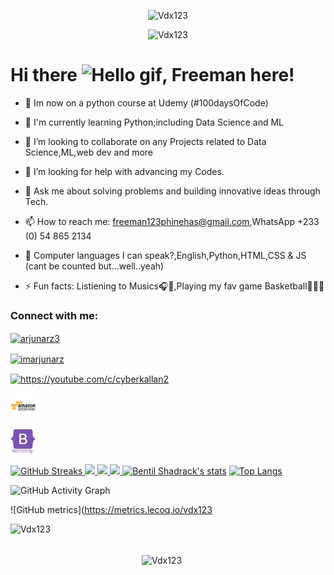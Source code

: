   
  
  
  <p align="center"> <img src="https://komarev.com/ghpvc/?username=Vdx123&label=Profile%20views&color=e91e63&style=flat" alt="Vdx123" /> </p>
<p align="center"> <img src="https://img.shields.io/github/followers/Vdx123?style=social" alt="Vdx123" /> </p>

  
# Hi there <img src="https://user-images.githubusercontent.com/1303154/88677602-1635ba80-d120-11ea-84d8-d263ba5fc3c0.gif" width="28px" alt="Hello gif">, Freeman here!


- 🔭 Im now on a python course at Udemy (#100daysOfCode)


- 🌱 I'm currently learning Python;including Data Science and ML


- 👯 I’m looking to collaborate on any Projects related to Data Science,ML,web dev and more


- 🤔 I’m looking for help with advancing my Codes.


- 💬 Ask me about solving problems and building innovative ideas through Tech.


- 📫 How to reach me: freeman123phinehas@gmail.com,WhatsApp +233 (0) 54 865 2134


- 🦾 Computer languages I can speak?,English,Python,HTML,CSS & JS (cant be counted but...well..yeah)


- ⚡ Fun facts: Listiening to Musics🎧🎵,Playing my fav game Basketball🏀🖤😁





<h3 align="left">Connect with me:</h3>

<p align="left">

<a href="https://twitter.com/arjunarz3" target="blank"><img align="center" src="https://raw.githubusercontent.com/rahuldkjain/github-profile-readme-generator/master/src/images/icons/Social/twitter.svg" alt="arjunarz3" height="30" width="40" /></a>

  <a href="https://instagram.com/imarjunarz" target="blank"><img align="center" src="https://raw.githubusercontent.com/rahuldkjain/github-profile-readme-generator/master/src/images/icons/Social/instagram.svg" alt="imarjunarz" height="30" width="40" /></a>


  <a href="https://www.youtube.com/c/https://youtube.com/c/cyberkallan2" target="blank"><img align="center" src="https://raw.githubusercontent.com/rahuldkjain/github-profile-readme-generator/master/src/images/icons/Social/youtube.svg" alt="https://youtube.com/c/cyberkallan2" height="30" width="40" /></a>


  
<p align="left"> <a href="https://aws.amazon.com" target="_blank" rel="noreferrer"> <img src="https://raw.githubusercontent.com/devicons/devicon/master/icons/amazonwebservices/amazonwebservices-original-wordmark.svg" alt="aws" width="40" height="40"/> 
  
  
  
  </a> <a href="https://getbootstrap.com" target="_blank" rel="noreferrer"> <img src="https://raw.githubusercontent.com/devicons/devicon/master/icons/bootstrap/bootstrap-plain-wordmark.svg" alt="bootstrap" width="40" height="40"/>
  
  
                                                                             

![GitHub Streaks](http://github-readme-streak-stats.herokuapp.com?user=Vdx123&theme=dracula&hide_border=true)
![](https://github-profile-summary-cards.vercel.app/api/cards/profile-details?username=Vdx123&theme=github_dark)
![](https://github-profile-summary-cards.vercel.app/api/cards/repos-per-language?username=Vdx123&theme=github_dark)
![](https://github-profile-summary-cards.vercel.app/api/cards/most-commit-language?username=Vdx123&theme=github_dark)
[![Bentil Shadrack's stats](https://github-readme-stats.vercel.app/api?username=Vdx123&show_icons=true&theme=github_dark)](https://github.com/qbentil)
[![Top Langs](https://github-readme-stats.vercel.app/api/top-langs/?username=Vdx123&layout=compact&langs_count=10&theme=github_dark&hide_border=true&count-private=true)](https://github.com/qbentil)
 
![GitHub Activity Graph](https://activity-graph.herokuapp.com/graph?username=Vdx123&theme=dracula)  

![GitHub metrics](https://metrics.lecoq.io/vdx123 












<p><a href="https://www.buymeacoffee.com/Vdx123"> <img align="left" src="https://cdn.buymeacoffee.com/buttons/v2/default-yellow.png" height="50" width="210" alt="Vdx123" /></a></p><br><br>


<p><img align="center" src="https://github-readme-stats.vercel.app/api/top-langs?username=cyberkallan&show_icons=true&locale=en&layout=compact" alt="Vdx123" /></p>

